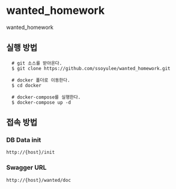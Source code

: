 # wanted_homework
wanted_homework

## 실행 방법
```
  # git 소스를 받아온다.
  $ git clone https://github.com/ssoyulee/wanted_homework.git
  
  # docker 폴더로 이동한다.
  $ cd docker
  
  # docker-compose를 실행한다.
  $ docker-compose up -d 
```

## 접속 방법
### DB Data init
```
http://{host}/init
```

### Swagger URL
```
http://{host}/wanted/doc
```
